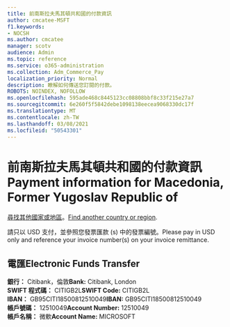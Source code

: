 ```yaml
---
title: 前南斯拉夫馬其頓共和國的付款資訊
author: cmcatee-MSFT
f1.keywords:
- NOCSH
ms.author: cmcatee
manager: scotv
audience: Admin
ms.topic: reference
ms.service: o365-administration
ms.collection: Adm_Commerce_Pay
localization_priority: Normal
description: 瞭解如何傳送您訂閱的付款。
ROBOTS: NOINDEX, NOFOLLOW
ms.openlocfilehash: 595ade468c8445123cc08808bbf8c33f215e27a7
ms.sourcegitcommit: 6e260f5f5842debe1098138eecea9068330dc17f
ms.translationtype: MT
ms.contentlocale: zh-TW
ms.lasthandoff: 03/08/2021
ms.locfileid: "50543301"
---
```

# <a name="payment-information-for-macedonia-former-yugoslav-republic-of"></a><span data-ttu-id="55c43-103">前南斯拉夫馬其頓共和國的付款資訊</span><span class="sxs-lookup"><span data-stu-id="55c43-103">Payment information for Macedonia, Former Yugoslav Republic of</span></span>

<span data-ttu-id="55c43-104">[尋找其他國家或地區](../billing-and-payments/pay-for-your-subscription.md)。</span><span class="sxs-lookup"><span data-stu-id="55c43-104">[Find another country or region](../billing-and-payments/pay-for-your-subscription.md).</span></span> 

<span data-ttu-id="55c43-105">請只以 USD 支付，並參照您發票匯款 (s) 中的發票編號。</span><span class="sxs-lookup"><span data-stu-id="55c43-105">Please pay in USD only and reference your invoice number(s) on your invoice remittance.</span></span>

## <a name="electronic-funds-transfer"></a><span data-ttu-id="55c43-106">電匯</span><span class="sxs-lookup"><span data-stu-id="55c43-106">Electronic Funds Transfer</span></span>

<span data-ttu-id="55c43-107">**銀行：** Citibank，倫敦</span><span class="sxs-lookup"><span data-stu-id="55c43-107">**Bank:** Citibank, London</span></span>  
<span data-ttu-id="55c43-108">**SWIFT 程式碼：** CITIGB2L</span><span class="sxs-lookup"><span data-stu-id="55c43-108">**SWIFT Code:** CITIGB2L</span></span>  
<span data-ttu-id="55c43-109">**IBAN：** GB95CITI18500812510049</span><span class="sxs-lookup"><span data-stu-id="55c43-109">**IBAN:** GB95CITI18500812510049</span></span>  
<span data-ttu-id="55c43-110">**帳戶號碼：** 12510049</span><span class="sxs-lookup"><span data-stu-id="55c43-110">**Account Number:** 12510049</span></span>  
<span data-ttu-id="55c43-111">**帳戶名稱：** 微軟</span><span class="sxs-lookup"><span data-stu-id="55c43-111">**Account Name:** MICROSOFT</span></span>  